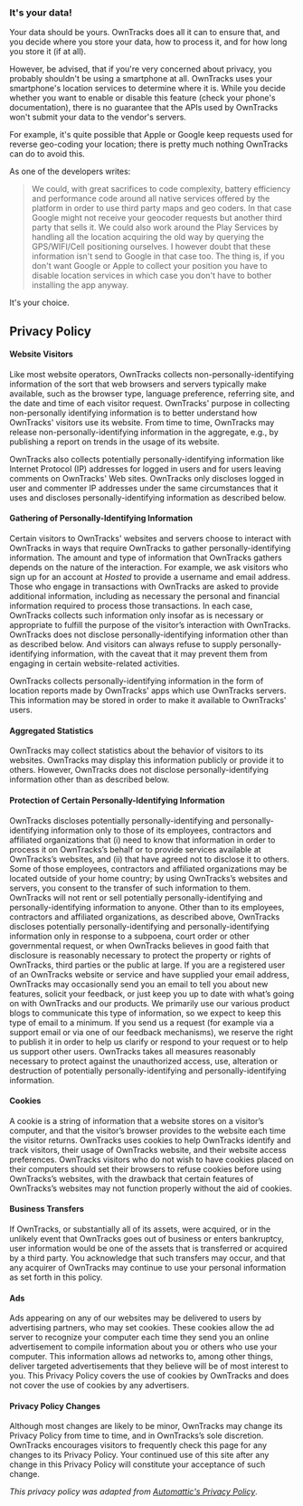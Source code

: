 ### It's your data!

Your data should be yours. OwnTracks does all it can to ensure that,
and you decide where you store your data, how to process it, and for
how long you store it (if at all).

However, be advised, that if you're very concerned about privacy,
you probably shouldn't be using a smartphone at all. OwnTracks uses
your smartphone's location services to determine where it is. While
you decide whether you want to enable or disable this feature (check
your phone's documentation), there is no guarantee that the APIs used
by OwnTracks won't submit your data to the vendor's servers.

For example, it's quite possible that Apple or Google keep requests
used for reverse geo-coding your location; there is pretty much
nothing OwnTracks can do to avoid this.

As one of the developers writes:

> We could, with great sacrifices to code complexity, battery efficiency and
> performance code around all native services offered by the platform in order
> to use third party maps and geo coders. In that case Google might not receive
> your geocoder requests but another third party that sells it. We could also
> work around the Play Services by handling all the location acquiring the old
> way by querying the GPS/WIFI/Cell positioning ourselves.  I however doubt
> that these information isn't send to Google in that case too. The thing is,
> if you don't want Google or Apple to collect your position you have to
> disable location services in which case you don't have to bother installing
> the app anyway.

It's your choice.


## Privacy Policy

#### Website Visitors

Like most website operators, OwnTracks collects non-personally-identifying information of the sort that web browsers and servers typically make available, such as the browser type, language preference, referring site, and the date and time of each visitor request. OwnTracks' purpose in collecting non-personally identifying information is to better understand how OwnTracks' visitors use its website. From time to time, OwnTracks may release non-personally-identifying information in the aggregate, e.g., by publishing a report on trends in the usage of its website.

OwnTracks also collects potentially personally-identifying information like Internet Protocol (IP) addresses for logged in users and for users leaving comments on OwnTracks' Web sites. OwnTracks only discloses logged in user and commenter IP addresses under the same circumstances that it uses and discloses personally-identifying information as described below.

#### Gathering of Personally-Identifying Information

Certain visitors to OwnTracks' websites and servers choose to interact with OwnTracks in
ways that require OwnTracks to gather personally-identifying information. The
amount and type of information that OwnTracks gathers depends on the nature of
the interaction. For example, we ask visitors who sign up for an account at
_Hosted_ to provide a username and email address. Those who engage in
transactions with OwnTracks
are asked to provide additional information,
including as necessary the personal and financial information required to
process those transactions. In each case, OwnTracks collects such information
only insofar as is necessary or appropriate to fulfill the purpose of the
visitor’s interaction with OwnTracks. OwnTracks does not disclose
personally-identifying information other than as described below. And visitors
can always refuse to supply personally-identifying information, with the caveat
that it may prevent them from engaging in certain website-related activities.

OwnTracks collects personally-identifying information in the form of location
reports made by OwnTracks' apps which use OwnTracks servers. This information
may be stored in order to make it available to OwnTracks' users.

#### Aggregated Statistics

OwnTracks may collect statistics about the behavior of visitors to its
websites. 
OwnTracks may display this information publicly or provide it to others.
However, OwnTracks does not disclose personally-identifying information other
than as described below.

#### Protection of Certain Personally-Identifying Information

OwnTracks discloses potentially personally-identifying and
personally-identifying information only to those of its employees, contractors
and affiliated organizations that (i) need to know that information in order to
process it on OwnTracks’s behalf or to provide services available at
OwnTracks’s websites, and (ii) that have agreed not to disclose it to others.
Some of those employees, contractors and affiliated organizations may be
located outside of your home country; by using OwnTracks’s websites and servers, you
consent to the transfer of such information to them. OwnTracks will not rent or
sell potentially personally-identifying and personally-identifying information
to anyone. Other than to its employees, contractors and affiliated
organizations, as described above, OwnTracks discloses potentially
personally-identifying and personally-identifying information only in response
to a subpoena, court order or other governmental request, or when OwnTracks
believes in good faith that disclosure is reasonably necessary to protect the
property or rights of OwnTracks, third parties or the public at large. If you
are a registered user of an OwnTracks website or service and have supplied your email
address, OwnTracks may occasionally send you an email to tell you about new
features, solicit your feedback, or just keep you up to date with what’s going
on with OwnTracks and our products. We primarily use our various product blogs
to communicate this type of information, so we expect to keep this type of
email to a minimum. If you send us a request (for example via a support email
or via one of our feedback mechanisms), we reserve the right to publish it in
order to help us clarify or respond to your request or to help us support other
users. OwnTracks takes all measures reasonably necessary to protect against the
unauthorized access, use, alteration or destruction of potentially
personally-identifying and personally-identifying information.

#### Cookies

A cookie is a string of information that a website stores on a visitor’s computer, and that the visitor’s browser provides to the website each time the visitor returns. OwnTracks uses cookies to help OwnTracks identify and track visitors, their usage of OwnTracks website, and their website access preferences. OwnTracks visitors who do not wish to have cookies placed on their computers should set their browsers to refuse cookies before using OwnTracks’s websites, with the drawback that certain features of OwnTracks’s websites may not function properly without the aid of cookies.

#### Business Transfers

If OwnTracks, or substantially all of its assets, were acquired, or in the unlikely event that OwnTracks goes out of business or enters bankruptcy, user information would be one of the assets that is transferred or acquired by a third party. You acknowledge that such transfers may occur, and that any acquirer of OwnTracks may continue to use your personal information as set forth in this policy.

#### Ads

Ads appearing on any of our websites may be delivered to users by advertising partners, who may set cookies. These cookies allow the ad server to recognize your computer each time they send you an online advertisement to compile information about you or others who use your computer. This information allows ad networks to, among other things, deliver targeted advertisements that they believe will be of most interest to you. This Privacy Policy covers the use of cookies by OwnTracks and does not cover the use of cookies by any advertisers.

#### Privacy Policy Changes

Although most changes are likely to be minor, OwnTracks may change its Privacy
Policy from time to time, and in OwnTracks’s sole discretion. OwnTracks
encourages visitors to frequently check this page for any changes to its
Privacy Policy. Your continued use of this site
after any change in this Privacy Policy will constitute your acceptance of such
change.




_This privacy policy was adapted from [Automattic's Privacy Policy](http://automattic.com/privacy/)_.
